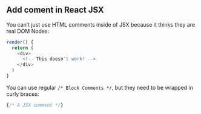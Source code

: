 ## Add coment in React JSX

You can’t just use HTML comments inside of JSX because it thinks they are real DOM Nodes:

```js
render() {
  return (
    <div>
      <!-- This doesn't work! -->
    </div>
  )
}
```
You can use regular `/* Block Comments */`, but they need to be wrapped in curly braces:

```js
{/* A JSX comment */}
```
